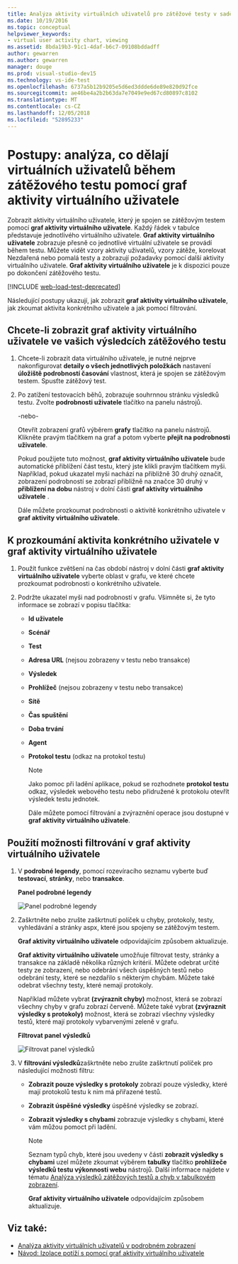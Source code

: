 ```yaml
---
title: Analýza aktivity virtuálních uživatelů pro zátěžové testy v sadě Visual Studio
ms.date: 10/19/2016
ms.topic: conceptual
helpviewer_keywords:
- virtual user activity chart, viewing
ms.assetid: 8bda19b3-91c1-4daf-b6c7-09108bddadff
author: gewarren
ms.author: gewarren
manager: douge
ms.prod: visual-studio-dev15
ms.technology: vs-ide-test
ms.openlocfilehash: 6737a5b12b9205e5d6ed3ddde6de89e820d92fce
ms.sourcegitcommit: ae46be4a2b2b63da7e7049e9ed67cd80897c8102
ms.translationtype: MT
ms.contentlocale: cs-CZ
ms.lasthandoff: 12/05/2018
ms.locfileid: "52895233"
---
```

# <a name="how-to-analyze-what-virtual-users-are-doing-during-a-load-test-using-the-virtual-user-activity-chart"></a>Postupy: analýza, co dělají virtuálních uživatelů během zátěžového testu pomocí graf aktivity virtuálního uživatele

Zobrazit aktivity virtuálního uživatele, který je spojen se zátěžovým testem pomocí **graf aktivity virtuálního uživatele**. Každý řádek v tabulce představuje jednotlivého virtuálního uživatele. **Graf aktivity virtuálního uživatele** zobrazuje přesně co jednotlivé virtuální uživatele se provádí během testu. Můžete vidět vzory aktivity uživatelů, vzory zátěže, korelovat Nezdařená nebo pomalá testy a zobrazují požadavky pomocí další aktivity virtuálního uživatele. **Graf aktivity virtuálního uživatele** je k dispozici pouze po dokončení zátěžového testu.

[!INCLUDE [web-load-test-deprecated](includes/web-load-test-deprecated.md)]

Následující postupy ukazují, jak zobrazit **graf aktivity virtuálního uživatele**, jak zkoumat aktivita konkrétního uživatele a jak pomocí filtrování.

## <a name="to-view-the-virtual-user-activity-chart-in-your-load-test-results"></a>Chcete-li zobrazit graf aktivity virtuálního uživatele ve vašich výsledcích zátěžového testu

1.  Chcete-li zobrazit data virtuálního uživatele, je nutné nejprve nakonfigurovat **detaily o všech jednotlivých položkách** nastavení **úložiště podrobností časování** vlastnost, která je spojen se zátěžovým testem. Spusťte zátěžový test.

2.  Po zatížení testovacích běhů, zobrazuje souhrnnou stránku výsledků testu. Zvolte **podrobnosti uživatele** tlačítko na panelu nástrojů.

     -nebo-

     Otevřít zobrazení grafů výběrem **grafy** tlačítko na panelu nástrojů. Klikněte pravým tlačítkem na graf a potom vyberte **přejít na podrobnosti uživatele**.

     Pokud použijete tuto možnost, **graf aktivity virtuálního uživatele** bude automatické přiblížení část testu, který jste klikli pravým tlačítkem myši. Například, pokud ukazatel myši nachází na přibližně 30 druhý označit, zobrazení podrobností se zobrazí přibližně na značce 30 druhý v **přiblížení na dobu** nástroj v dolní části **graf aktivity virtuálního uživatele** .

     Dále můžete prozkoumat podrobnosti o aktivitě konkrétního uživatele v **graf aktivity virtuálního uživatele**.

## <a name="to-investigate-a-specific-users-activity-in-the-virtual-user-activity-chart"></a>K prozkoumání aktivita konkrétního uživatele v graf aktivity virtuálního uživatele

1. Použít funkce zvětšení na čas období nástroj v dolní části **graf aktivity virtuálního uživatele** vyberte oblast v grafu, ve které chcete prozkoumat podrobnosti o konkrétního uživatele.

2. Podržte ukazatel myši nad podrobností v grafu. Všimněte si, že tyto informace se zobrazí v popisu tlačítka:

   - **Id uživatele**

   - **Scénář**

   - **Test**

   - **Adresa URL** (nejsou zobrazeny v testu nebo transakce)

   - **Výsledek**

   - **Prohlížeč** (nejsou zobrazeny v testu nebo transakce)

   - **Sítě**

   - **Čas spuštění**

   - **Doba trvání**

   - **Agent**

   - **Protokol testu** (odkaz na protokol testu)

     > [!NOTE]
     > Jako pomoc při ladění aplikace, pokud se rozhodnete **protokol testu** odkaz, výsledek webového testu nebo přidružené k protokolu otevřít výsledek testu jednotek.

     Dále můžete pomocí filtrování a zvýraznění operace jsou dostupné v **graf aktivity virtuálního uživatele**.

## <a name="to-use-filtering-options-in-the-virtual-user-activity-chart"></a>Použití možnosti filtrování v graf aktivity virtuálního uživatele

1. V **podrobné legendy**, pomocí rozevíracího seznamu vyberte buď **testovací**, **stránky**, nebo **transakce**.

    **Panel podrobné legendy**

    ![Panel podrobné legendy](../test/media/ltest_detailslegend.png)

2. Zaškrtněte nebo zrušte zaškrtnutí políček u chyby, protokoly, testy, vyhledávání a stránky aspx, které jsou spojeny se zátěžovým testem.

    **Graf aktivity virtuálního uživatele** odpovídajícím způsobem aktualizuje.

    **Graf aktivity virtuálního uživatele** umožňuje filtrovat testy, stránky a transakce na základě několika různých kritérií. Můžete odebrat určité testy ze zobrazení, nebo odebrání všech úspěšných testů nebo odebrání testy, které se nezdařilo s některým chybám. Můžete také odebrat všechny testy, které nemají protokoly.

    Například můžete vybrat **(zvýraznit chyby)** možnost, která se zobrazí všechny chyby v grafu zobrazí červeně. Můžete také vybrat **(zvýraznit výsledky s protokoly)** možnost, která se zobrazí všechny výsledky testů, které mají protokoly vybarvenými zeleně v grafu.

    **Filtrovat panel výsledků**

    ![Filtrovat panel výsledků](../test/media/ltest_filterresults.png)

3. V **filtrování výsledků**zaškrtněte nebo zrušte zaškrtnutí políček pro následující možnosti filtru:

   - **Zobrazit pouze výsledky s protokoly** zobrazí pouze výsledky, které mají protokolů testu k nim má přiřazené testů.

   - **Zobrazit úspěšné výsledky** úspěšné výsledky se zobrazí.

   - **Zobrazit výsledky s chybami** zobrazuje výsledky s chybami, které vám můžou pomoct při ladění.

     > [!NOTE]
     > Seznam typů chyb, které jsou uvedeny v části **zobrazit výsledky s chybami** uzel můžete zkoumat výběrem **tabulky** tlačítko **prohlížeče výsledků testu výkonnosti webu** nástrojů. Další informace najdete v tématu [Analýza výsledků zátěžových testů a chyb v tabulkovém zobrazení](../test/analyze-load-test-results-and-errors-in-the-tables-view.md).

     **Graf aktivity virtuálního uživatele** odpovídajícím způsobem aktualizuje.

## <a name="see-also"></a>Viz také:

- [Analýza aktivity virtuálních uživatelů v podrobném zobrazení](../test/analyze-load-test-virtual-user-activity-in-the-details-view.md)
- [Návod: Izolace potíží s pomocí graf aktivity virtuálního uživatele](../test/walkthrough-use-the-virtual-user-activity-chart-to-isolate-issues.md)